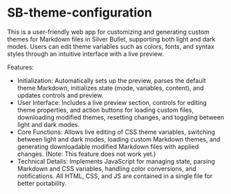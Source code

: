 # SB-theme-configuration

This is a user-friendly web app for customizing and generating custom themes for Markdown files in Silver Bullet, supporting both light and dark modes. Users can edit theme variables such as colors, fonts, and syntax styles through an intuitive interface with a live preview.

Features:
- Initialization: Automatically sets up the preview, parses the default theme Markdown, initializes state (mode, variables, content), and updates controls and preview.
- User Interface: Includes a live preview section, controls for editing theme properties, and action buttons for loading custom files, downloading modified themes, resetting changes, and toggling between light and dark modes.
- Core Functions: Allows live editing of CSS theme variables, switching between light and dark modes, loading custom Markdown themes, and generating downloadable modified Markdown files with applied changes. (Note: This feature does not work yet.)
- Technical Details: Implements JavaScript for managing state, parsing Markdown and CSS variables, handling color conversions, and notifications. All HTML, CSS, and JS are contained in a single file for better portability.
